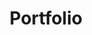 ---
title: Portfolio
header-title: My Work
description: Have a browse through my collection of projects, both personal projects and client work.
layout: portfolio
featuredImg: /pages/bg_portfolio.jpg
permalink: "/portfolio/"
---